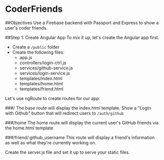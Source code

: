 CoderFriends
============

##Objectives
Use a Firebase backend with Passport and Express to show a user's coder friends.

##Step 1: Create Angular App
To mix it up, let's create the Angular app first.

* Create a `/public` folder
* Create the following files:
  * app.js
  * controllers/login-ctrl.js
  * services/github-service.js
  * services/login-service.js
  * templates/index.html
  * templates/home.html
  * templates/friend.html

Let's use ngRoute to create routes for our app:

###/
The base route will display the index.html template. Show a "Login with Github" button that will redirect users to `/auth/github`

###/home
The home route will display the current user's GitHub friends via the home.html template

###/friend/:github_username
This route will display a friend's information as well as what they're currently working on.

Create the server.js file and set it up to serve your static files.
